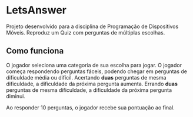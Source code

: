 # LetsAnswer

Projeto desenvolvido para a disciplina de Programação de Dispositivos Móveis. Reproduz um Quiz com perguntas de múltiplas escolhas.


## Como funciona

O jogador seleciona uma categoria de sua escolha para jogar. O jogador começa respondendo perguntas fáceis, podendo chegar em perguntas de dificuldade média ou difícil. Acertando **duas** perguntas de mesma dificuldade, a dificuldade da próxima pergunta aumenta. Errando **duas** perguntas de mesma dificuldade, a dificuldade da próxima pergunta diminui.

Ao responder 10 perguntas, o jogador recebe sua pontuação ao final.

